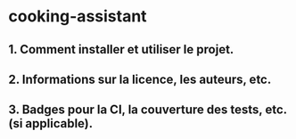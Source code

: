 # cooking-assistant

## 1. Comment installer et utiliser le projet.

## 2. Informations sur la licence, les auteurs, etc.


## 3. Badges pour la CI, la couverture des tests, etc. (si applicable).
